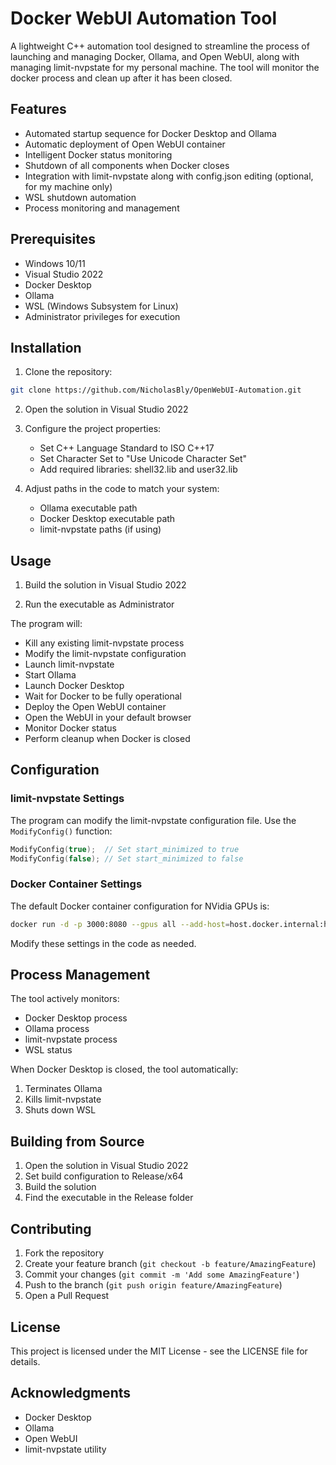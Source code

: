 # Docker WebUI Automation Tool

A lightweight C++ automation tool designed to streamline the process of launching and managing Docker, Ollama, and Open WebUI, along with managing limit-nvpstate for my personal machine. The tool will monitor the docker process and clean up after it has been closed.

## Features

- Automated startup sequence for Docker Desktop and Ollama
- Automatic deployment of Open WebUI container
- Intelligent Docker status monitoring
- Shutdown of all components when Docker closes
- Integration with limit-nvpstate along with config.json editing (optional, for my machine only)
- WSL shutdown automation
- Process monitoring and management

## Prerequisites

- Windows 10/11
- Visual Studio 2022
- Docker Desktop
- Ollama
- WSL (Windows Subsystem for Linux)
- Administrator privileges for execution

## Installation

1. Clone the repository:
```bash
git clone https://github.com/NicholasBly/OpenWebUI-Automation.git
```

2. Open the solution in Visual Studio 2022

3. Configure the project properties:
   - Set C++ Language Standard to ISO C++17
   - Set Character Set to "Use Unicode Character Set"
   - Add required libraries: shell32.lib and user32.lib

4. Adjust paths in the code to match your system:
   - Ollama executable path
   - Docker Desktop executable path
   - limit-nvpstate paths (if using)

## Usage

1. Build the solution in Visual Studio 2022

2. Run the executable as Administrator

The program will:
- Kill any existing limit-nvpstate process
- Modify the limit-nvpstate configuration
- Launch limit-nvpstate
- Start Ollama
- Launch Docker Desktop
- Wait for Docker to be fully operational
- Deploy the Open WebUI container
- Open the WebUI in your default browser
- Monitor Docker status
- Perform cleanup when Docker is closed

## Configuration

### limit-nvpstate Settings
The program can modify the limit-nvpstate configuration file. Use the `ModifyConfig()` function:
```cpp
ModifyConfig(true);  // Set start_minimized to true
ModifyConfig(false); // Set start_minimized to false
```

### Docker Container Settings
The default Docker container configuration for NVidia GPUs is:
```bash
docker run -d -p 3000:8080 --gpus all --add-host=host.docker.internal:host-gateway -v open-webui:/app/backend/data --name open-webui --restart always ghcr.io/open-webui/open-webui:cuda
```

Modify these settings in the code as needed.

## Process Management

The tool actively monitors:
- Docker Desktop process
- Ollama process
- limit-nvpstate process
- WSL status

When Docker Desktop is closed, the tool automatically:
1. Terminates Ollama
2. Kills limit-nvpstate
3. Shuts down WSL

## Building from Source

1. Open the solution in Visual Studio 2022
2. Set build configuration to Release/x64
3. Build the solution
4. Find the executable in the Release folder

## Contributing

1. Fork the repository
2. Create your feature branch (`git checkout -b feature/AmazingFeature`)
3. Commit your changes (`git commit -m 'Add some AmazingFeature'`)
4. Push to the branch (`git push origin feature/AmazingFeature`)
5. Open a Pull Request

## License

This project is licensed under the MIT License - see the LICENSE file for details.

## Acknowledgments

- Docker Desktop
- Ollama
- Open WebUI
- limit-nvpstate utility
